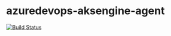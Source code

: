 # azuredevops-aksengine-agent

[![Build Status](https://dev.azure.com/mabenoit-ms/MyOwnBacklog/_apis/build/status/aksengine-agent?branchName=master)](https://dev.azure.com/mabenoit-ms/MyOwnBacklog/_build/latest?definitionId=94&branchName=master)

